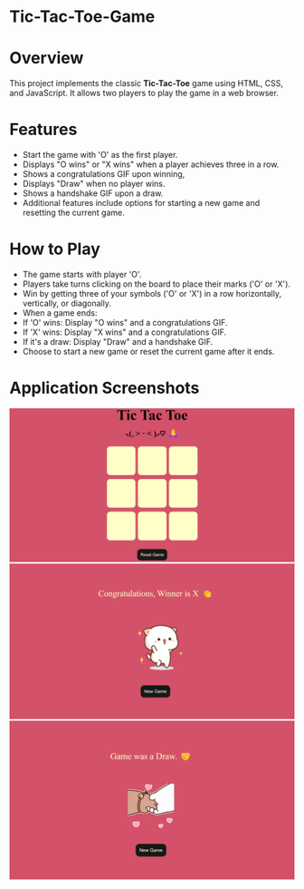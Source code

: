 # Tic-Tac-Toe-Game

# Overview
This project implements the classic **Tic-Tac-Toe** game using HTML, CSS, and JavaScript. It allows two players to play the game in a web browser.

# Features
<ul>
  <li>Start the game with 'O' as the first player.</li>
  <li>Displays "O wins" or "X wins" when a player achieves three in a row.</li>
  <li>Shows a congratulations GIF upon winning,</li>
  <li>Displays "Draw" when no player wins.</li>
  <li>Shows a handshake GIF upon a draw.</li>
  <li>Additional features include options for starting a new game and resetting the current game.</li>
</ul>
 
# How to Play
<ul>
   <li>The game starts with player 'O'.</li>
   <li>Players take turns clicking on the board to place their marks ('O' or 'X').</li>
   <li>Win by getting three of your symbols ('O' or 'X') in a row horizontally, vertically, or diagonally.</li>
   <li>When a game ends:  </li>
   <li>If 'O' wins: Display "O wins" and a congratulations GIF. </li>
   <li>If 'X' wins: Display "X wins" and a congratulations GIF. </li>
   <li>If it's a draw: Display "Draw" and a handshake GIF. </li>
   <li>Choose to start a new game or reset the current game after it ends. </li>
</ul>

# Application Screenshots
![Tic-Tac-Toe](Application-Screenshots/Tic-Tac-Toe1.png)
![Tic-Tac-Toe](Application-Screenshots/Tic-Tac-Toe2.png)
![Tic-Tac-Toe](Application-Screenshots/Tic-Tac-Toe3.png)
 
